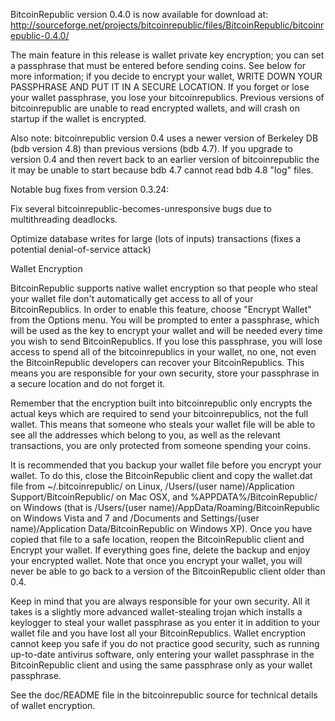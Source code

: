 BitcoinRepublic version 0.4.0 is now available for download at:
http://sourceforge.net/projects/bitcoinrepublic/files/BitcoinRepublic/bitcoinrepublic-0.4.0/

The main feature in this release is wallet private key encryption;
you can set a passphrase that must be entered before sending coins.
See below for more information; if you decide to encrypt your wallet,
WRITE DOWN YOUR PASSPHRASE AND PUT IT IN A SECURE LOCATION. If you
forget or lose your wallet passphrase, you lose your bitcoinrepublics.
Previous versions of bitcoinrepublic are unable to read encrypted wallets,
and will crash on startup if the wallet is encrypted.

Also note: bitcoinrepublic version 0.4 uses a newer version of Berkeley DB
(bdb version 4.8) than previous versions (bdb 4.7). If you upgrade
to version 0.4 and then revert back to an earlier version of bitcoinrepublic
the it may be unable to start because bdb 4.7 cannot read bdb 4.8
"log" files.


Notable bug fixes from version 0.3.24:

Fix several bitcoinrepublic-becomes-unresponsive bugs due to multithreading
deadlocks.

Optimize database writes for large (lots of inputs) transactions
(fixes a potential denial-of-service attack)


Wallet Encryption

BitcoinRepublic supports native wallet encryption so that people who steal your
wallet file don't automatically get access to all of your BitcoinRepublics.
In order to enable this feature, choose "Encrypt Wallet" from the
Options menu.  You will be prompted to enter a passphrase, which
will be used as the key to encrypt your wallet and will be needed
every time you wish to send BitcoinRepublics.  If you lose this passphrase,
you will lose access to spend all of the bitcoinrepublics in your wallet,
no one, not even the BitcoinRepublic developers can recover your BitcoinRepublics.
This means you are responsible for your own security, store your
passphrase in a secure location and do not forget it.

Remember that the encryption built into bitcoinrepublic only encrypts the
actual keys which are required to send your bitcoinrepublics, not the full
wallet.  This means that someone who steals your wallet file will
be able to see all the addresses which belong to you, as well as the
relevant transactions, you are only protected from someone spending
your coins.

It is recommended that you backup your wallet file before you
encrypt your wallet.  To do this, close the BitcoinRepublic client and
copy the wallet.dat file from ~/.bitcoinrepublic/ on Linux, /Users/(user
name)/Application Support/BitcoinRepublic/ on Mac OSX, and %APPDATA%/BitcoinRepublic/
on Windows (that is /Users/(user name)/AppData/Roaming/BitcoinRepublic on
Windows Vista and 7 and /Documents and Settings/(user name)/Application
Data/BitcoinRepublic on Windows XP).  Once you have copied that file to a
safe location, reopen the BitcoinRepublic client and Encrypt your wallet.
If everything goes fine, delete the backup and enjoy your encrypted
wallet.  Note that once you encrypt your wallet, you will never be
able to go back to a version of the BitcoinRepublic client older than 0.4.

Keep in mind that you are always responsible for your own security.
All it takes is a slightly more advanced wallet-stealing trojan which
installs a keylogger to steal your wallet passphrase as you enter it
in addition to your wallet file and you have lost all your BitcoinRepublics.
Wallet encryption cannot keep you safe if you do not practice
good security, such as running up-to-date antivirus software, only
entering your wallet passphrase in the BitcoinRepublic client and using the
same passphrase only as your wallet passphrase.

See the doc/README file in the bitcoinrepublic source for technical details
of wallet encryption.
